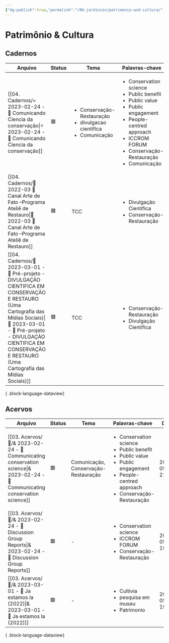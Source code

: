 ```yaml
---
{"dg-publish":true,"permalink":"/06-jardinzin/patrimonio-and-cultura/","created":"2023-05-15 17:01","updated":"2023-05-15 22:09"}
---
```



# Patrimônio & Cultura

## Cadernos

| Arquivo                                                                                                                                                                                                                                                              | Status | Tema                                                                                        | Palavras-chave                                                                                                                                                                                                        | Data             |
| -------------------------------------------------------------------------------------------------------------------------------------------------------------------------------------------------------------------------------------------------------------------- | ------ | ------------------------------------------------------------------------------------------- | --------------------------------------------------------------------------------------------------------------------------------------------------------------------------------------------------------------------- | ---------------- |
| [[04. Cadernos/= 2023-02-24 - 📝️ Comunicando Ciencia da conservação\|= 2023-02-24 - 📝️ Comunicando Ciencia da conservação]]                                                                                                                                     | 🟥     | <ul><li>Conservação-Restauração</li><li>divulgacao cientifica</li><li>Comunicação</li></ul> | <ul><li>Conservation science</li><li>Public benefit</li><li>Public value</li><li>Public engagement</li><li>People-centred approach</li><li>ICCROM FORUM</li><li>Conservação-Restauração</li><li>Comunicação</li></ul> | 2023-05-15 22:00 |
| [[04. Cadernos/🌿️ 2022-03 📝️ Canal Arte de Fato –Programa Ateliê de Restauro\|🌿️ 2022-03 📝️ Canal Arte de Fato –Programa Ateliê de Restauro]]                                                                                                                 | 🟩️    | TCC                                                                                         | <ul><li>Divulgação Cientifica</li><li>Conservação-Restauração</li></ul>                                                                                                                                               | 2023-05-15 17:05 |
| [[04. Cadernos/🌲️ 2023-03-01 - 📝️ Pré-projeto - DIVULGAÇÃO CIENTIFICA EM CONSERVAÇÃO E RESTAURO (Uma Cartografia das Mídias Sociais)\|🌲️ 2023-03-01 - 📝️ Pré-projeto - DIVULGAÇÃO CIENTIFICA EM CONSERVAÇÃO E RESTAURO (Uma Cartografia das Mídias Sociais)]] | 🟩️    | TCC                                                                                         | <ul><li>Conservação-Restauração</li><li>Divulgação Cientifica</li></ul>                                                                                                                                               | 2023-05-15 17:05 |

{ .block-language-dataview}

## Acervos

| Arquivo                                                                                                                             | Status | Tema                                 | Palavras-chave                                                                                                                                                               | Data             |
| ----------------------------------------------------------------------------------------------------------------------------------- | ------ | ------------------------------------ | ---------------------------------------------------------------------------------------------------------------------------------------------------------------------------- | ---------------- |
| [[03. Acervos/📜️/& 2023-02-24 - 📜️ Communicating conservation science\|& 2023-02-24 - 📜️ Communicating conservation science]] | 🟩️    | Comunicação, Conservação-Restauração | <ul><li>Conservation science</li><li>Public benefit</li><li>Public value</li><li>Public engagement</li><li>People-centred approach</li><li>Conservação-Restauração</li></ul> | 2023-05-15 21:52 |
| [[03. Acervos/📜️/& 2023-02-24 - 📜️ Discussion Group Reports\|& 2023-02-24 - 📜️ Discussion Group Reports]]                     | 🟩️    | \-                                   | <ul><li>Conservation science</li><li>ICCROM FORUM</li><li>Conservação-Restauração</li></ul>                                                                                  | 2023-05-15 19:35 |
| [[03. Acervos/📜️/& 2023-03-01 - 📜️ Ja estamos la (2022)\|& 2023-03-01 - 📜️ Ja estamos la (2022)]]                             | 🟩️    | \-                                   | <ul><li>Cultivia</li><li>pesquisa em museu</li><li>Patrimonio</li></ul>                                                                                                      | 2023-05-15 19:11 |

{ .block-language-dataview}